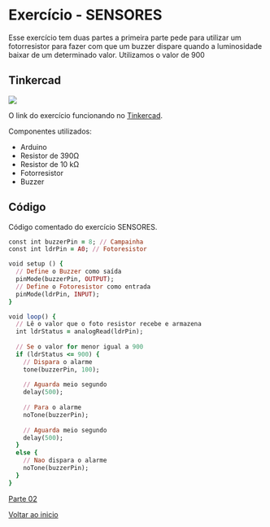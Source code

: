 # Exercício - SENSORES

Esse exercício tem duas partes a primeira parte pede para utilizar um fotorresistor para fazer com que um buzzer dispare quando a luminosidade baixar de um determinado valor. Utilizamos o valor de 900

## Tinkercad

![](https://csg.tinkercad.com/things/a4GCjRQXt7r/t725.png?rev=1618769523951000000&s=&v=1&type=circuits)

O link do exercício funcionando no [Tinkercad](https://www.tinkercad.com/things/hTzZzHgRHSl-sensores-parte-1).

Componentes utilizados: 

- Arduino
- Resistor de 390Ω
- Resistor de 10 kΩ
- Fotorresistor
- Buzzer

## Código
Código comentado do exercício SENSORES.

````ruby
const int buzzerPin = 8; // Campainha
const int ldrPin = A0; // Fotoresistor

void setup () {
  // Define o Buzzer como saída
  pinMode(buzzerPin, OUTPUT);
  // Define o Fotoresistor como entrada
  pinMode(ldrPin, INPUT);
}

void loop() {
  // Lê o valor que o foto resistor recebe e armazena
  int ldrStatus = analogRead(ldrPin);
  
  // Se o valor for menor igual a 900
  if (ldrStatus <= 900) {
    // Dispara o alarme
    tone(buzzerPin, 100); 
    
    // Aguarda meio segundo
    delay(500); 
	
    // Para o alarme
    noTone(buzzerPin); 
    
    // Aguarda meio segundo
    delay(500);      
  }
  else {
    // Nao dispara o alarme
    noTone(buzzerPin);
  }
}

````

[Parte 02](https://github.com/MagdielCS/trabalho_STR/tree/main/Lab04-STR/Parte_2)

[Voltar ao inicio](https://github.com/MagdielCS/trabalho_STR)
